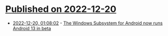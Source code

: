 # [Published on 2022-12-20](index.md)

* [2022-12-20, 01:08:02](https://news.ycombinator.com/item?id=34060219) - [The Windows Subsystem for Android now runs Android 13 in beta](https://github.com/microsoft/WSA/discussions/167)
